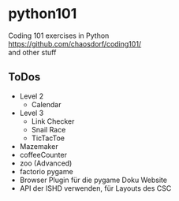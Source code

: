# python101
Coding 101 exercises in Python  
https://github.com/chaosdorf/coding101/  
and other stuff

## ToDos
* Level 2 
  * Calendar
* Level 3
  * Link Checker
  * Snail Race
  * TicTacToe
* Mazemaker
* coffeeCounter
* zoo (Advanced)
* factorio pygame
* Browser Plugin für die pygame Doku Website
* API der ISHD verwenden, für Layouts des CSC